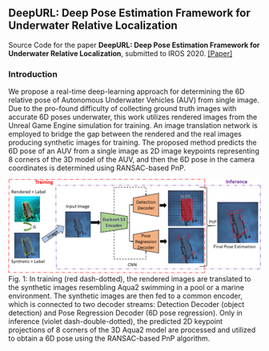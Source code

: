 ## DeepURL: Deep Pose Estimation Framework for Underwater Relative Localization
Source Code for the paper  **DeepURL: Deep Pose Estimation Framework for Underwater Relative Localization**, 
submitted to IROS 2020. [[Paper]](https://arxiv.org/abs/2003.05523)

### Introduction
We propose a real-time deep-learning approach for determining the 6D relative pose of Autonomous Underwater  Vehicles (AUV) from single image. 
Due  to  the  pro-found difficulty of collecting ground truth images with accurate 6D poses underwater, this work utilizes 
rendered images from the  Unreal  Game  Engine  simulation  for  training.  An  image translation  network  is  employed  to
bridge  the  gap  between the  rendered  and  the  real  images  producing  synthetic  images for  training.  The  proposed
method  predicts  the  6D  pose  of  an AUV  from  a  single  image  as 2D  image  keypoints  representing 8 
corners  of  the  3D  model  of  the  AUV,  and  then  the  6D pose in the camera coordinates is determined using RANSAC-based  PnP. 

![](./images/deepcl_pipeline.png)
Fig. 1: In training (red dash-dotted), the rendered images are translated to the synthetic images resembling Aqua2 swimming
in a pool or a marine environment. The synthetic images are then fed to a common encoder, which is connected to two
decoder streams: Detection Decoder (object detection) and Pose Regression Decoder (6D pose regression). Only in inference
(violet dash-double-dotted), the predicted 2D keypoint projections of 8 corners of the 3D Aqua2 model are processed and
utilized to obtain a 6D pose using the RANSAC-based PnP algorithm.